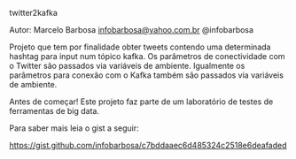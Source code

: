 twitter2kafka

Autor: Marcelo Barbosa <infobarbosa@yahoo.com.br> @infobarbosa

Projeto que tem por finalidade obter tweets contendo uma determinada hashtag para input num tópico kafka.
Os parâmetros de conectividade com o Twitter são passados via variáveis de ambiente.
Igualmente os parâmetros para conexão com o Kafka também são passados via variáveis de ambiente.

Antes de começar! Este projeto faz parte de um laboratório de testes de ferramentas de big data.

Para saber mais leia o gist a seguir:

https://gist.github.com/infobarbosa/c7bddaaec6d485324c2518e6deafaded
